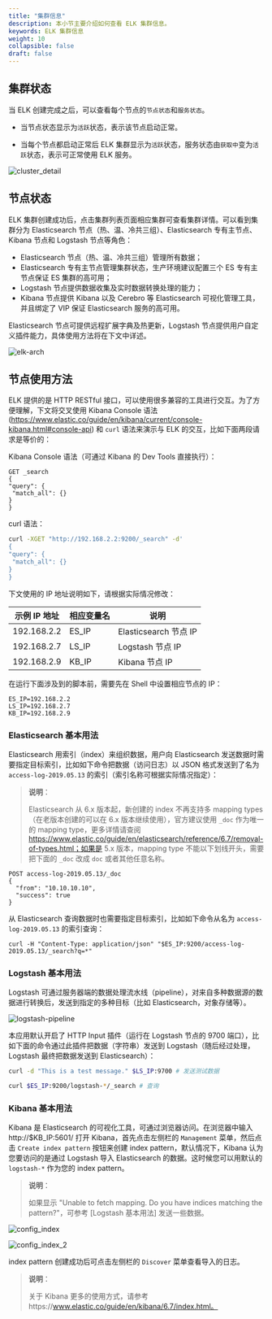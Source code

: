 ```yaml
---
title: "集群信息"
description: 本小节主要介绍如何查看 ELK 集群信息。 
keywords: ELK 集群信息
weight: 10
collapsible: false
draft: false
---
```


## 集群状态

当 ELK 创建完成之后，可以查看每个节点的`节点状态`和`服务状态`。

- 当节点状态显示为`活跃`状态，表示该节点启动正常。

- 当每个节点都启动正常后 ELK 集群显示为`活跃`状态，服务状态由`获取中`变为`活跃`状态，表示可正常使用 ELK 服务。

![cluster_detail](../../_images/cluster_detail.png)

## 节点状态

ELK 集群创建成功后，点击集群列表页面相应集群可查看集群详情。可以看到集群分为 Elasticsearch 节点（热、温、冷共三组）、Elasticsearch 专有主节点、Kibana 节点和 Logstash 节点等角色：

* Elasticsearch 节点（热、温、冷共三组）管理所有数据；
* Elasticsearch 专有主节点管理集群状态，生产环境建议配置三个 ES 专有主节点保证 ES 集群的高可用；
* Logstash 节点提供数据收集及实时数据转换处理的能力；
* Kibana 节点提供 Kibana 以及 Cerebro 等 Elasticsearch 可视化管理工具，并且绑定了 VIP 保证 Elasticsearch 服务的高可用。

Elasticsearch 节点可提供远程扩展字典及热更新，Logstash 节点提供用户自定义插件能力，具体使用方法将在下文中详述。

![elk-arch](../../_images/elk-arch.png)

## 节点使用方法

ELK 提供的是 HTTP RESTful 接口，可以使用很多兼容的工具进行交互。为了方便理解，下文将交叉使用 Kibana Console 语法(https://www.elastic.co/guide/en/kibana/current/console-kibana.html#console-api) 和 `curl` 语法来演示与 ELK 的交互，比如下面两段请求是等价的：

Kibana Console 语法（可通过 Kibana 的 Dev Tools 直接执行）：

```
GET _search
{
"query": {
 "match_all": {}
}
}
```

curl 语法：

```bash
curl -XGET "http://192.168.2.2:9200/_search" -d'
{
"query": {
 "match_all": {}
}
}
```

下文使用的 IP 地址说明如下，请根据实际情况修改：

| 示例 IP 地址 | 相应变量名 | 说明                  |
| ------------ | ---------- | --------------------- |
| 192.168.2.2  | ES_IP      | Elasticsearch 节点 IP |
| 192.168.2.7  | LS_IP      | Logstash 节点 IP      |
| 192.168.2.9  | KB_IP      | Kibana 节点 IP        |

在运行下面涉及到的脚本前，需要先在 Shell 中设置相应节点的 IP：

```
ES_IP=192.168.2.2
LS_IP=192.168.2.7
KB_IP=192.168.2.9
```

### Elasticsearch 基本用法

Elasticsearch 用索引（index）来组织数据，用户向 Elasticsearch 发送数据时需要指定目标索引，比如如下命令把数据（访问日志）以 JSON 格式发送到了名为 `access-log-2019.05.13` 的索引（索引名称可根据实际情况指定）：

> **说明**：
>
> Elasticsearch 从 6.x 版本起，新创建的 index 不再支持多 mapping types（在老版本创建的可以在 6.x 版本继续使用），官方建议使用 `_doc` 作为唯一的 mapping type，更多详情请查阅 https://www.elastic.co/guide/en/elasticsearch/reference/6.7/removal-of-types.html；如果是 5.x 版本，mapping type 不能以下划线开头，需要把下面的 `_doc` 改成 `doc` 或者其他任意名称。

```
POST access-log-2019.05.13/_doc
{
  "from": "10.10.10.10",
  "success": true
}
```

从 Elasticsearch 查询数据时也需要指定目标索引，比如如下命令从名为 `access-log-2019.05.13` 的索引查询：

```
curl -H "Content-Type: application/json" "$ES_IP:9200/access-log-2019.05.13/_search?q=*"
```

### Logstash 基本用法

Logstash 可通过服务器端的数据处理流水线（pipeline），对来自多种数据源的数据进行转换后，发送到指定的多种目标（比如 Elasticsearch，对象存储等）。

![logstash-pipeline](../../_images/logstash-pipeline.png)

本应用默认开启了 HTTP Input 插件（运行在 Logstash 节点的 9700 端口），比如下面的命令通过此插件把数据（字符串）发送到 Logstash（随后经过处理， Logstash 最终把数据发送到 Elasticsearch）：

```bash
curl -d "This is a test message." $LS_IP:9700 # 发送测试数据

curl $ES_IP:9200/logstash-*/_search # 查询
```

### Kibana 基本用法

Kibana 是 Elasticsearch 的可视化工具，可通过浏览器访问。在浏览器中输入 http://$KB_IP:5601/ 打开 Kibana，首先点击左侧栏的 `Management` 菜单，然后点击 `Create index pattern` 按钮来创建 index pattern，默认情况下，Kibana 认为您要访问的是通过 Logstash 导入 Elasticsearch 的数据。这时候您可以用默认的 `logstash-*` 作为您的 index pattern。

> **说明**：
>
> 如果显示 "Unable to fetch mapping. Do you have indices matching the pattern?"，可参考 [Logstash 基本用法] 发送一些数据。

![config_index](../../_images/config_index.png)

![config_index_2](../../_images/config_index_2.png)

index pattern 创建成功后可点击左侧栏的 `Discover` 菜单查看导入的日志。

> **说明**：
>
> 关于 Kibana 更多的使用方式，请参考https://www.elastic.co/guide/en/kibana/6.7/index.html。

